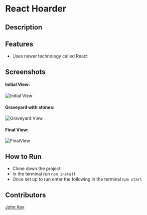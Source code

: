 # React Hoarder

## Description

## Features
- Uses newer technology called React
## Screenshots
#### Initial View:
![Initial View]()
#### Graveyard with stones:
![Graveyard View]()
#### Final View:
![FinalView]()
## How to Run
- Clone down the project
- In the terminal run `npm install`
- Once set up to run enter the following in the terminal `npm start`
## Contributors
[John Key](https://github.com/jbkey2015/shark-attack)